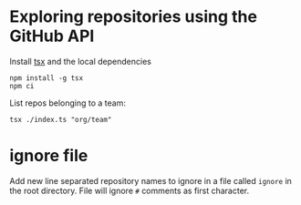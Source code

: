 # Exploring repositories using the GitHub API

Install [tsx](https://www.npmjs.com/package/tsx) and the local dependencies

```
npm install -g tsx
npm ci
```

List repos belonging to a team:

```
tsx ./index.ts "org/team"
```

# ignore file

Add new line separated repository names to ignore in a file called `ignore` in the root directory.
File will ignore `#` comments as first character.
